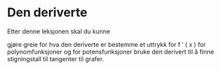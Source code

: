 # Den deriverte

Etter denne leksjonen skal du kunne

gjøre greie for hva den deriverte er
bestemme et uttrykk for 
f
′
(
x
)
 for polynomfunksjoner og for potensfunksjoner
bruke den derivert til å finne stigningstall til tangenter til grafer. 
